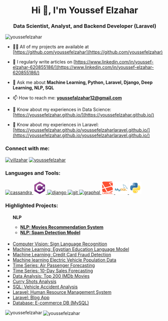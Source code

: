 <h1 align="center">Hi 👋, I'm Youssef Elzahar</h1>
<h3 align="center">Data Scientist, Analyst, and Backend Developer (Laravel)</h3>

<p align="left"> <img src="https://komarev.com/ghpvc/?username=youssefelzahar&label=Profile%20views&color=0e75b6&style=flat" alt="youssefelzahar" /> </p>

- 👨‍💻 All of my projects are available at [https://github.com/youssefelzahar](https://github.com/youssefelzahar)

- 📝 I regularly write articles on [https://www.linkedin.com/in/youssef-elzahar-620855186/](https://www.linkedin.com/in/youssef-elzahar-620855186/)

- 💬 Ask me about **Machine Learning, Python, Laravel, Django, Deep Learning, NLP, SQL**

- 📫 How to reach me: **youssefalzahar12@gmail.com**

- 📄 Know about my experiences in Data Science: [https://youssefelzahar.github.io/](https://youssefelzahar.github.io/)  
- 📄 Know about my experiences in Laravel: [https://youssefelzahar.github.io/youssefelzaharlaravel.github.io/](https://youssefelzahar.github.io/youssefelzaharlaravel.github.io/)

<h3 align="left">Connect with me:</h3>
<p align="left">
<a href="https://twitter.com/yillzahar" target="blank"><img align="center" src="https://raw.githubusercontent.com/rahuldkjain/github-profile-readme-generator/master/src/images/icons/Social/twitter.svg" alt="yillzahar" height="30" width="40" /></a>
<a href="https://kaggle.com/youssefelzahar" target="blank"><img align="center" src="https://raw.githubusercontent.com/rahuldkjain/github-profile-readme-generator/master/src/images/icons/Social/kaggle.svg" alt="youssefelzahar" height="30" width="40" /></a>
</p>

<h3 align="left">Languages and Tools:</h3>
<p align="left">
  <a href="https://cassandra.apache.org/" target="_blank" rel="noreferrer"> <img src="https://www.vectorlogo.zone/logos/apache_cassandra/apache_cassandra-icon.svg" alt="cassandra" width="40" height="40"/> </a>
  <a href="https://www.w3schools.com/cs/" target="_blank" rel="noreferrer"> <img src="https://raw.githubusercontent.com/devicons/devicon/master/icons/csharp/csharp-original.svg" alt="csharp" width="40" height="40"/> </a>
  <a href="https://www.djangoproject.com/" target="_blank" rel="noreferrer"> <img src="https://cdn.worldvectorlogo.com/logos/django.svg" alt="django" width="40" height="40"/> </a>
  <a href="https://git-scm.com/" target="_blank" rel="noreferrer"> <img src="https://www.vectorlogo.zone/logos/git-scm/git-scm-icon.svg" alt="git" width="40" height="40"/> </a>
  <a href="https://graphql.org" target="_blank" rel="noreferrer"> <img src="https://www.vectorlogo.zone/logos/graphql/graphql-icon.svg" alt="graphql" width="40" height="40"/> </a>
  <a href="https://laravel.com/" target="_blank" rel="noreferrer"> <img src="https://raw.githubusercontent.com/devicons/devicon/master/icons/laravel/laravel-plain-wordmark.svg" alt="laravel" width="40" height="40"/> </a>
  <a href="https://www.mysql.com/" target="_blank" rel="noreferrer"> <img src="https://raw.githubusercontent.com/devicons/devicon/master/icons/mysql/mysql-original-wordmark.svg" alt="mysql" width="40" height="40"/> </a>
  <a href="https://www.python.org" target="_blank" rel="noreferrer"> <img src="https://raw.githubusercontent.com/devicons/devicon/master/icons/python/python-original.svg" alt="python" width="40" height="40"/> </a>
</p>

<h3 align="left">Highlighted Projects:</h3>
<ul>
  <h4>NLP
    <ul>
  <li><a href="https://github.com/youssefelzahar/movies_recomdendations">NLP: Movies Recommendation System</a></li>
  <li><a href="https://github.com/youssefelzahar/spam_detection_model">NLP: Spam Detection Model</a></li>
    </ul>
  </h4>
  <li><a href="https://github.com/youssefelzahar/signlanguage">Computer Vision: Sign Language Recognition</a></li>
  <li><a href="https://github.com/youssefelzahar/EGY_Education_model_EDA">Machine Learning: Egyptian Education Language Model</a></li>
  <li><a href="https://github.com/youssefelzahar/-credit-card-fraud-detection">Machine Learning: Credit Card Fraud Detection</a></li>
  <li><a href="https://github.com/youssefelzahar/youssefelzahar-Electric-Vehicle-Population-Data">Machine learning Electric Vehicle Population Data </a></li>
  <li><a href="https://github.com/youssefelzahar/AirPassanger_time_series">Time Series: Air Passenger Forecasting</a></li>
  <li><a href="https://github.com/youssefelzahar/Forecasting-sales-for-10-days">Time Series: 10-Day Sales Forecasting</a></li>
  <li><a href="https://github.com/youssefelzahar/top-205-movies-in-imdb">Data Analysis: Top 200 IMDb Movies</a></li>
  <li><a href="https://github.com/youssefelzahar/curry-shots-analysis">Curry Shots Analysis</a></li>
  <li><a href="https://github.com/youssefelzahar/Analysis-of-Vehicle-Accident-in-SQL">SQL: Vehicle Accident Analysis</a></li>
  <li><a href="https://github.com/youssefelzahar/HRMS">Laravel: Human Resource Management System</a></li>
  <li><a href="https://github.com/youssefelzahar/blog-app">Laravel: Blog App</a></li>
  <li><a href="https://github.com/youssefelzahar/EcomDB">Database: E-commerce DB (MySQL)</a></li>
</ul>

<p><img align="left" src="https://github-readme-stats.vercel.app/api/top-langs?username=youssefelzahar&show_icons=true&locale=en&layout=compact" alt="youssefelzahar" /></p>

<p>&nbsp;<img align="center" src="https://github-readme-stats.vercel.app/api?username=youssefelzahar&show_icons=true&locale=en" alt="youssefelzahar" /></p>
